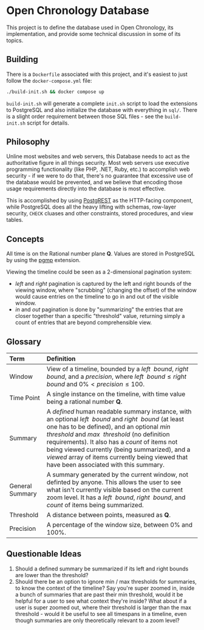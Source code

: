 Open Chronology Database
========================

This project is to define the database used in Open Chronology, its
implementation, and provide some technical discussion in some of its topics.

Building
--------

There is a `Dockerfile` associated with this project, and it's easiest to
just follow the `docker-compose.yml` file:

```bash
./build-init.sh && docker compose up
```

`build-init.sh` will generate a complete `init.sh` script to load the
extensions to PostgreSQL and also initialize the database with everything in
`sql/`. There is a slight order requirement between those SQL files - see the
`build-init.sh` script for details.

Philosophy
----------

Unline most websites and web servers, this Database needs to act as the
authoritative figure in all things security. Most web servers use executive
programming functionality (like PHP, .NET, Ruby, etc.) to accomplish web
security - if we were to do that, there's no guarantee that excessive use
of the database would be prevented, and we believe that encoding those usage
requirements directly into the database is most effective.

This is accomplished by using [PostgREST](https://postgrest.org/en/stable/)
as the HTTP-facing component, while PostgreSQL does all the heavy lifting
with schemas, row-layer security, `CHECK` cluases and other constraints,
stored procedures, and view tables.

Concepts
--------

All time is on the Rational number plane $\mathbf{Q}$. Values are stored
in PostgreSQL by using the [pgmp](https://www.varrazzo.com/pgmp/) extension.

Viewing the timeline could be seen as a 2-dimensional pagination system:

- _left_ and _right_ pagination is captured by the left and right bounds of the
  viewing window, where "scrubbing" (changing the offset) of the window would
  cause entries on the timeline to go in and out of the visible window.
- _in_ and _out_ pagination is done by "summarizing" the entries that are closer
  together than a specific "threshold" value, returning simply a count of
  entries that are beyond comprehensible view.

Glossary
--------

| Term            | Definition                                                 |
| :-------------- | :--------------------------------------------------------- |
| Window          | View of a timeline, bounded by a $left\enspace bound$, $right\enspace bound$, and a $precision$, where $left\enspace bound \leq right\enspace bound$ and $0\% < precision \leq 100%$. |
| Time Point      | A single instance on the timeline, with time value being a rational number $\mathbf{Q}$. |
| Summary         | A _defined_ human readable summary instance, with an optional $left\enspace bound$ and $right\enspace bound$ (at least one has to be defined), and an optional $min\enspace threshold$ and $max\enspace threshold$ (no definition requirements). It also has a $count$ of items not being viewed currently (being summarized), and a $viewed$ array of items currently being viewed that have been associated with this summary. |
| General Summary | A summary generated by the current window, not definted by anyone. This allows the user to see what isn't currently visible based on the current zoom level. It has a $left\enspace bound$, $right\enspace bound$, and $count$ of items being summarized. |
| Threshold       | A distance between points, measured as $\mathbf{Q}$. |
| Precision       | A percentage of the window size, between $0\%$ and $100\%$. |

Questionable Ideas
------------------

1. Should a defined summary be summarized if its left and right bounds are lower than the threshold?
2. Should there be an option to ignore min / max thresholds for summaries, to know the context of the timeline?
   Say you're super zoomed in, inside a bunch of summaries that are past their min threshold, would it be helpful
   for a user to see what context they're inside? What about if a user is super zoomed out, where their threshold
   is larger than the max threshold - would it be useful to see all timespans in a timeline, even though summaries
   are only theoretically relevant to a zoom level?
